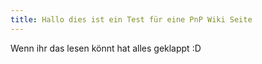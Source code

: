 ```yaml
---
title: Hallo dies ist ein Test für eine PnP Wiki Seite
---
```


Wenn ihr das lesen könnt hat alles geklappt :D
